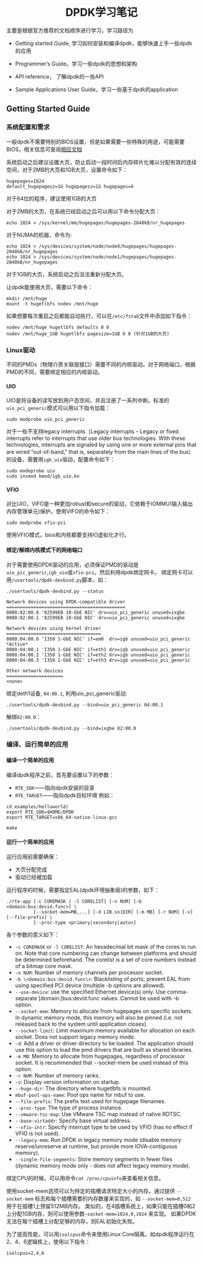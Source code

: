 # <center>DPDK学习笔记</center>

主要是根据官方推荐的文档顺序进行学习，学习路径为

+ Getting started Guide, 学习如何安装和编译dpdk，能够快速上手一些dpdk的应用

+ Programmer’s Guide。学习一些dpdk的思想和架构

+ API reference， 了解dpdk的一些API

+ Sample Applications User Guide，学习一些基于dpdk的application

## Getting Started Guide

### 系统配置和需求
一般dpdk不需要特别的BIOS设置，但是如果需要一些特殊的用途，可能需要BIOS，相关信息可查阅[相应文档](http://doc.dpdk.org/guides/linux_gsg/enable_func.html#enabling-additional-functionality)

系统启动之后建议设置大页，防止启动一段时间后内存碎片化难以分配有效的连续空间，对于2MB的大页和1GB大页，设置命令如下：
```shell
hugepages=1024
default_hugepagesz=1G hugepagesz=1G hugepages=4
```
对于64位的程序，建议使用1GB的大页

对于2MB的大页，在系统已经启动之后可以用以下命令分配大页：
```shell
echo 1024 > /sys/kernel/mm/hugepages/hugepages-2048kB/nr_hugepages
```
对于NUMA的机器，命令为:
```shell
echo 1024 > /sys/devices/system/node/node0/hugepages/hugepages-2048kB/nr_hugepages
echo 1024 > /sys/devices/system/node/node1/hugepages/hugepages-2048kB/nr_hugepages
```
对于1GB的大页，系统启动之后没法重新分配大页。

让dpdk能使用大页，需要以下命令：
```shell
mkdir /mnt/huge
mount -t hugetlbfs nodev /mnt/huge
```
如果想要每次重启之后都能自动执行，可以在`/etc/fstab`文件中添加如下指令：
```shell
nodev /mnt/huge hugetlbfs defaults 0 0
nodev /mnt/huge_1GB hugetlbfs pagesize=1GB 0 0 (针对1GB的大页)
```
### Linux驱动
不同的PMDs（物理介质关联层接口）需要不同的内核驱动。对于网络端口，根据PMD的不同，需要绑定相应的内核驱动。

#### UIO
UIO是将设备的读写放到用户态空间，并且注册了一系列中断。标准的`uio_pci_generic`模式可以用以下指令加载：
```shell
sudo modprobe uio_pci_generic
```
对于一些不支持legacy interrupts（Legacy interrupts – Legacy or fixed interrupts refer to interrupts that use older bus technologies. With these technologies, interrupts are signaled by using one or more external pins that are wired “out-of-band,” that is, separately from the main lines of the bus）的设备，需要用`igb_uio`驱动，配置命令如下：
```shell
sudo modeprobe uio
sudo insmod kmod/igb_uio.ko
```
#### VFIO
对比UIO，VIFO是一种更加robust和secure的驱动，它依赖于IOMMU(输入输出内存管理单元)保护。使用VIFO的命令如下：
```shell
sudo modprobe vfio-pci
```
使用VFIO模式，bios和内核都要支持IO虚拟化才行。

#### 绑定/解绑内核模式下的网络端口
对于需要使用DPDK驱动的应用，必须保证PMD的驱动是`uio_pic_generic`,`igb_uio`或`vfio-pci`，然后利用dpdk绑定网卡。
绑定网卡可以用`/usertools/dpdk-devbind.py`脚本，如：
```shell
./usertools/dpdk-devbind.py --status

Network devices using DPDK-compatible driver
============================================
0000:82:00.0 '82599EB 10-GbE NIC' drv=uio_pci_generic unused=ixgbe
0000:82:00.1 '82599EB 10-GbE NIC' drv=uio_pci_generic unused=ixgbe

Network devices using kernel driver
===================================
0000:04:00.0 'I350 1-GbE NIC' if=em0  drv=igb unused=uio_pci_generic *Active*
0000:04:00.1 'I350 1-GbE NIC' if=eth1 drv=igb unused=uio_pci_generic
0000:04:00.2 'I350 1-GbE NIC' if=eth2 drv=igb unused=uio_pci_generic
0000:04:00.3 'I350 1-GbE NIC' if=eth3 drv=igb unused=uio_pci_generic

Other network devices
=====================
<none>
```
绑定deth1设备, ``04:00.1``, 利用uio_pci_generic驱动:
```shell
./usertools/dpdk-devbind.py --bind=uio_pci_generic 04:00.1
```
解绑``82:00.0``：
```shell
./usertools/dpdk-devbind.py --bind=ixgbe 82:00.0
```

### 编译、运行简单的应用
#### 编译一个简单的应用
编译dpdk程序之前，首先要设置以下的参数：
+ `RTE_SDK`——指向dpdk安装的目录
+ `RTE_TARGET`——指向dpdk目标环境
例如：
```shell
cd examples/helloworld/
export RTE_SDK=$HOME/DPDK
export RTE_TARGET=x86_64-native-linux-gcc

make
```
#### 运行一个简单的应用
运行应用前需要确保：
+ 大页分配完成
+ 驱动已经被加载

运行程序的时候，需要指定EAL(dpdk环境抽象层)的参数，如下：
```
./rte-app [-c COREMASK | -l CORELIST] [-n NUM] [-b <domain:bus:devid.func>] \
          [--socket-mem=MB,...] [-d LIB.so|DIR] [-m MB] [-r NUM] [-v] [--file-prefix] \
          [--proc-type <primary|secondary|auto>]
```
各个参数的意义如下：
+ `-c COREMASK` or `-l CORELIST`: An hexadecimal bit mask of the cores to run on. Note that core numbering can change between platforms and should be determined beforehand. The corelist is a set of core numbers instead of a bitmap core mask.
+ `-n NUM`: Number of memory channels per processor socket.
+ `-b \<domain:bus:devid.func\>`: Blacklisting of ports; prevent EAL from using specified PCI device (multiple -b options are allowed).
+ `--use-device`: use the specified Ethernet device(s) only. Use comma-separate [domain:]bus:devid.func values. Cannot be used with -b option.
+ `--socket-mem`: Memory to allocate from hugepages on specific sockets. In dynamic memory mode, this memory will also be pinned (i.e. not released back to the system until application closes).
+ `--socket-limit`: Limit maximum memory available for allocation on each socket. Does not support legacy memory mode.
+ `-d`: Add a driver or driver directory to be loaded. The application should use this option to load the pmd drivers that are built as shared libraries.
+ `-m MB`: Memory to allocate from hugepages, regardless of processor socket. It is recommended that --socket-mem be used instead of this option.
+ `-r NUM`: Number of memory ranks.
+ `-v`: Display version information on startup.
+ `--huge-dir`: The directory where hugetlbfs is mounted.
+ `mbuf-pool-ops-name`: Pool ops name for mbuf to use.
+ `--file-prefix`: The prefix text used for hugepage filenames.
+ `--proc-type`: The type of process instance.
+ `--vmware-tsc-map`: Use VMware TSC map instead of native RDTSC.
+ `--base-virtaddr`: Specify base virtual address.
+ `--vfio-intr`: Specify interrupt type to be used by VFIO (has no effect if VFIO is not used).
+ `--legacy-mem`: Run DPDK in legacy memory mode (disable memory reserve/unreserve at runtime, but provide more IOVA-contiguous memory).
+ `--single-file-segments`: Store memory segments in fewer files (dynamic memory mode only - does not affect legacy memory mode).

绑定CPU的时候，可以用命令`cat /proc/cpuinfo`来查看相关信息。

使用socket-mem选项可以为特定的插槽请求特定大小的内存。通过提供 `--socket-mem` 标志和每个插槽需要的内存数量来实现的，如 `--socket-mem=0,512` 用于在插槽1上预留512MB内存。 类似的，在4插槽系统上，如果只能在插槽0和2上分配1GB内存，则可以使用参数``–socket-mem=1024,0,1024`` 来实现。 如果DPDK无法在每个插槽上分配足够的内存，则EAL初始化失败。

为了提高性能，可以用`isolcpus`命令来使用Linux Core隔离。如dpdk程序运行在2、4、6逻辑核上，使用以下指令：
```shell
isolcpus=2,4,6
```
